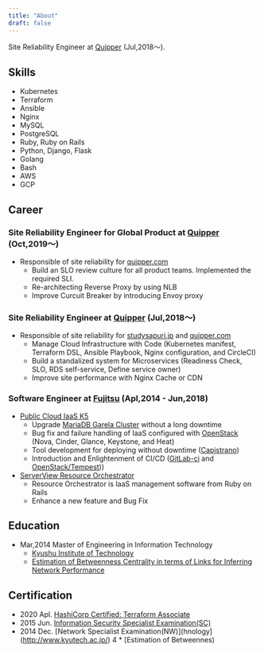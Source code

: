 ```yaml
---
title: "About"
draft: false
---
```


Site Reliability Engineer at [Quipper](http://www.quipper.com) (Jul,2018〜).

## Skills

- Kubernetes
- Terraform
- Ansible
- Nginx
- MySQL
- PostgreSQL
- Ruby, Ruby on Rails
- Python, Django, Flask
- Golang
- Bash
- AWS
- GCP

## Career

### Site Reliability Engineer for Global Product at [Quipper](http://www.quipper.com) (Oct,2019〜)

* Responsible of site reliability for [quipper.com](https://www.quipper.com)
  * Build an SLO review culture for all product teams. Implemented the required SLI.
  * Re-architecting Reverse Proxy by using NLB
  * Improve Curcuit Breaker by introducing Envoy proxy


### Site Reliability Engineer at [Quipper](http://www.quipper.com) (Jul,2018〜)

* Responsible of site reliability for [studysapuri.jp](https://studysapuri.jp) and [quipper.com](https://www.quipper.com)
  * Manage Cloud Infrastructure with Code (Kubernetes manifest, Terraform DSL, Ansible Playbook, Nginx configuration, and CircleCI)
  * Build a standalized system for Microservices (Readiness Check, SLO, RDS self-service, Define service owner)
  * Improve site performance with Nginx Cache or CDN

### Software Engineer at [Fujitsu](http://www.fujitsu.com/jp/) (Apl,2014 - Jun,2018)

* [Public Cloud IaaS K5](https://jp.fujitsu.com/solutions/cloud/k5/)
  * Upgrade [MariaDB Garela Cluster](https://mariadb.com/kb/en/galera-cluster/) without a long downtime
  * Bug fix and failure handling of IaaS configured with [OpenStack](https://www.openstack.org/) (Nova, Cinder, Glance, Keystone, and Heat)
  * Tool development for deploying without downtime ([Capistrano](https://capistranorb.com/))
  * Introduction and Enlightenment of CI/CD ([GitLab-ci](https://docs.gitlab.com/ee/ci/) and [OpenStack/Tempest](https://github.com/openstack/tempest)))
* [ServerView Resource Orchestrator](https://www.fujitsu.com/jp/products/software/infrastructure-software/infrastructure-software/ror/)
  * Resource Orchestrator is IaaS management software from Ruby on Rails
  * Enhance a new feature and Bug Fix

## Education

* Mar,2014 Master of Engineering in Information Technology
  * [Kyushu Institute of Technology](http://www.kyutech.ac.jp/)
  * [Estimation of Betweenness Centrality in terms of Links for Inferring Network Performance](https://ci.nii.ac.jp/naid/110009861196/)

## Certification

- 2020 Apl. [HashiCorp Certified: Terraform Associate](https://www.hashicorp.com/certification/terraform-associate/)
- 2015 Jun. [Information Security Specialist Examination(SC)](https://www.jitec.ipa.go.jp/1_11seido/sc_28.html)
- 2014 Dec. [Network Specialist Examination(NW)](hnology](http://www.kyutech.ac.jp/)
  4   * [Estimation of Betweennes)
